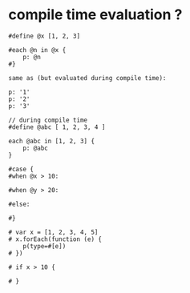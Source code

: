 
# compile time evaluation ?

    #define @x [1, 2, 3]

    #each @n in @x {
        p: @n
    #}

    same as (but evaluated during compile time):

    p: '1'
    p: '2'
    p: '3'

    // during compile time
    #define @abc [ 1, 2, 3, 4 ]

    each @abc in [1, 2, 3] {
        p: @abc
    }

    #case {
    #when @x > 10:

    #when @y > 20:

    #else:

    #}

    # var x = [1, 2, 3, 4, 5]
    # x.forEach(function (e) {
        p(type=#[e])
    # })

    # if x > 10 {

    # }
